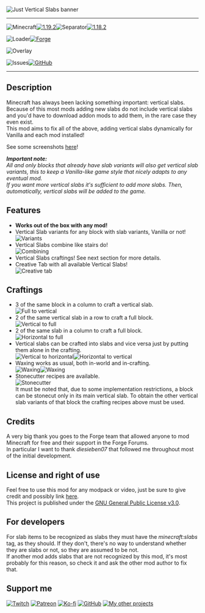 ![Just Vertical Slabs banner](https://raw.githubusercontent.com/Nyphet/mod-fancy-assets/main/just-vertical-slabs/banner.gif)

---
![Minecraft](https://raw.githubusercontent.com/Nyphet/mod-fancy-assets/main/minecraft/minecraft.svg)[![1.19.2](https://raw.githubusercontent.com/Nyphet/mod-fancy-assets/main/minecraft/1-19-2.svg)](https://www.curseforge.com/minecraft/mc-mods/just-vertical-slabs/files/all?filter-status=1&filter-game-version=2020709689%3A9366)![Separator](https://raw.githubusercontent.com/Nyphet/mod-fancy-assets/main/separator.svg)[![1.18.2](https://raw.githubusercontent.com/Nyphet/mod-fancy-assets/main/minecraft/1-18-2.svg)](https://www.curseforge.com/minecraft/mc-mods/just-vertical-slabs/files/all?filter-status=1&filter-game-version=2020709689%3A9008)

![Loader](https://raw.githubusercontent.com/Nyphet/mod-fancy-assets/main/loader/loader.svg)[![Forge](https://raw.githubusercontent.com/Nyphet/mod-fancy-assets/main/loader/forge.svg)](https://www.curseforge.com/minecraft/mc-mods/just-vertical-slabs/files/all?filter-status=1&filter-game-version=2020709689%3A7498)

![Overlay](https://raw.githubusercontent.com/Nyphet/mod-fancy-assets/main/side/client-server.svg)

![Issues](https://raw.githubusercontent.com/Nyphet/mod-fancy-assets/main/github/issues.svg)[![GitHub](https://raw.githubusercontent.com/Nyphet/mod-fancy-assets/main/github/github.svg)](https://github.com/Nyphet/just-vertical-slabs/issues)

---
## **Description**
Minecraft has always been lacking something important: vertical slabs.  
Because of this most mods adding new slabs do not include vertical slabs and you'd have to download addon mods to add them, in the rare case they even exist.  
This mod aims to fix all of the above, adding vertical slabs dynamically for Vanilla and each mod installed!  

See some screenshots [here](https://www.curseforge.com/minecraft/mc-mods/just-vertical-slabs/screenshots)!

***Important note:***  
*All and only blocks that already have slab variants will also get vertical slab variants, this to keep a Vanilla-like game style that nicely adapts to any eventual mod.*  
*If you want more vertical slabs it's sufficient to add more slabs. Then, automatically, vertical slabs will be added to the game.*

## **Features**
- **Works out of the box with any mod!**  
- Vertical Slab variants for any block with slab variants, Vanilla or not!  
![Variants](https://raw.githubusercontent.com/Nyphet/mod-fancy-assets/main/just-vertical-slabs/variants.png)  
- Vertical Slabs combine like stairs do!  
![Combining](https://raw.githubusercontent.com/Nyphet/mod-fancy-assets/main/just-vertical-slabs/combining.png)  
- Vertical Slabs craftings! See next section for more details.  
- Creative Tab with all available Vertical Slabs!  
![Creative tab](https://raw.githubusercontent.com/Nyphet/mod-fancy-assets/main/just-vertical-slabs/creative-tab.png)  

## **Craftings**
- 3 of the same block in a column to craft a vertical slab.  
![Full to vertical](https://raw.githubusercontent.com/Nyphet/mod-fancy-assets/main/just-vertical-slabs/full-to-vertical.png)  
- 2 of the same vertical slab in a row to craft a full block.  
![Vertical to full](https://raw.githubusercontent.com/Nyphet/mod-fancy-assets/main/just-vertical-slabs/vertical-to-full.png)  
- 2 of the same slab in a column to craft a full block.  
![Horizontal to full](https://raw.githubusercontent.com/Nyphet/mod-fancy-assets/main/just-vertical-slabs/horizontal-to-full.png)  
- Vertical slabs can be crafted into slabs and vice versa just by putting them alone in the crafting.  
![Vertical to horizontal](https://raw.githubusercontent.com/Nyphet/mod-fancy-assets/main/just-vertical-slabs/vertical-to-horizontal.png)![Horizontal to vertical](https://raw.githubusercontent.com/Nyphet/mod-fancy-assets/main/just-vertical-slabs/horizontal-to-vertical.png)  
- Waxing works as usual, both in-world and in-crafting.  
![Waxing](https://raw.githubusercontent.com/Nyphet/mod-fancy-assets/main/just-vertical-slabs/waxing.png)![Waxing](https://raw.githubusercontent.com/Nyphet/mod-fancy-assets/main/just-vertical-slabs/waxing.gif)  
- Stonecutter recipes are available.  
![Stonecutter](https://raw.githubusercontent.com/Nyphet/mod-fancy-assets/main/just-vertical-slabs/stonecutter.png)  
It must be noted that, due to some implementation restrictions, a block can be stonecut only in its main vertical slab. To obtain the other vertical slab variants of that block the crafting recipes above must be used.

## **Credits**
A very big thank you goes to the Forge team that allowed anyone to mod Minecraft for free and their support in the Forge Forums.  
In particular I want to thank *diesieben07* that followed me throughout most of the initial development.

## **License and right of use**
Feel free to use this mod for any modpack or video, just be sure to give credit and possibly link [here](https://github.com/Nyphet/just-vertical-slabs#readme).  
This project is published under the [GNU General Public License v3.0](https://github.com/Nyphet/just-vertical-slabs/blob/master/LICENSE).

## **For developers**
For slab items to be recognized as slabs they must have the *minecraft:slabs* tag, as they should. If they don't, there's no way to understand whether they are slabs or not, so they are assumed to be not.  
If another mod adds slabs that are not recognized by this mod, it's most probably for this reason, so check it and ask the other mod author to fix that.

## **Support me**
[![Twitch](https://raw.githubusercontent.com/Nyphet/mod-fancy-assets/main/twitch/twitch64.png "Twitch")](https://www.twitch.tv/crystal_spider_)
[![Patreon](https://raw.githubusercontent.com/Nyphet/mod-fancy-assets/main/patreon/patreon64.png "Patreon")](https://www.patreon.com/crystalspider)
[![Ko-fi](https://raw.githubusercontent.com/Nyphet/mod-fancy-assets/main/kofi/kofi64.png "Ko-fi")](https://ko-fi.com/crystalspider)
[![GitHub](https://raw.githubusercontent.com/Nyphet/mod-fancy-assets/main/github/github64.png "My other projects")](https://github.com/Nyphet)
[![My other projects](https://raw.githubusercontent.com/Nyphet/mod-fancy-assets/main/curseforge/curseforge64.png "My other projects")](https://www.curseforge.com/members/crystal_spider_/projects)
